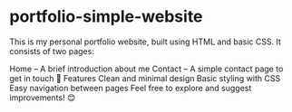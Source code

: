 # portfolio-simple-website 
This is my personal portfolio website, built using HTML and basic CSS. It consists of two pages:

Home – A brief introduction about me
Contact – A simple contact page to get in touch
🚀 Features
Clean and minimal design
Basic styling with CSS
Easy navigation between pages
Feel free to explore and suggest improvements! 😊

